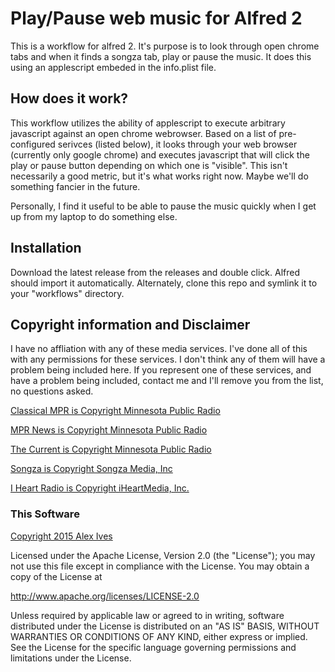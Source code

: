 # Play/Pause web music for Alfred 2
This is a workflow for alfred 2. It's purpose is to look through open chrome tabs and when it finds a songza tab, play or pause the music. It does this using an applescript embeded in the info.plist file.

## How does it work?
This workflow utilizes the ability of applescript to execute arbitrary javascript against an open chrome webrowser. 
Based on a list of pre-configured serivces (listed below), it looks through your web browser (currently only google chrome) and executes javascript that will click the play or pause button depending on which one is "visible". This isn't necessarily a good metric, but it's what works right now. Maybe we'll do something fancier in the future.

Personally, I find it useful to be able to pause the music quickly when I get up from my laptop to do something else.

## Installation
Download the latest release from the releases and double click. Alfred should import it automatically. Alternately, clone this repo and symlink it to your "workflows" directory.

## Copyright information and Disclaimer
I have no affliation with any of these media services. I've done all of this with any permissions for these services. I don't think any of them will have a problem being included here. If you represent one of these services, and have a problem being included, contact me and I'll remove you from the list, no questions asked.

[Classical MPR is Copyright Minnesota Public Radio](http://classicalmpr.org)

[MPR News is Copyright Minnesota Public Radio](http://mprnews.org)

[The Current is Copyright Minnesota Public Radio](http://thecurrent.org)

[Songza is Copyright Songza Media, Inc](http://songza.com)

[I Heart Radio is Copyright iHeartMedia, Inc.](http://iheart.com)

### This Software

[Copyright 2015 Alex Ives](http://alex.ives.mn)

Licensed under the Apache License, Version 2.0 (the "License");
you may not use this file except in compliance with the License.
You may obtain a copy of the License at

 http://www.apache.org/licenses/LICENSE-2.0

Unless required by applicable law or agreed to in writing, software
distributed under the License is distributed on an "AS IS" BASIS,
WITHOUT WARRANTIES OR CONDITIONS OF ANY KIND, either express or implied.
See the License for the specific language governing permissions and
limitations under the License.
